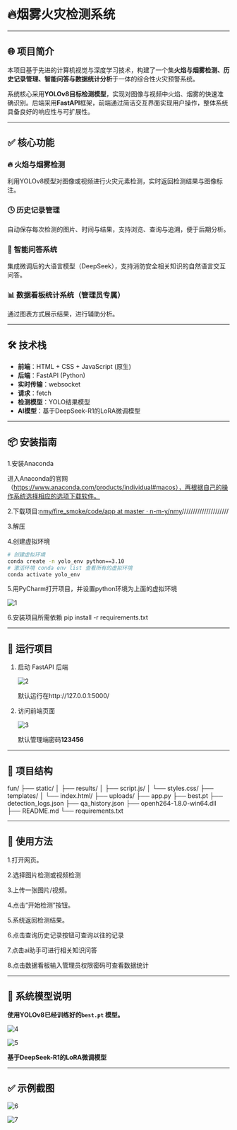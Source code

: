 # 🔥烟雾火灾检测系统

------

## 🌐 项目简介

本项目基于先进的计算机视觉与深度学习技术，构建了一个集**火焰与烟雾检测、历史记录管理、智能问答与数据统计分析**于一体的综合性火灾预警系统。

系统核心采用**YOLOv8目标检测模型**，实现对图像与视频中火焰、烟雾的快速准确识别。后端采用**FastAPI**框架，前端通过简洁交互界面实现用户操作，整体系统具备良好的响应性与可扩展性。

------

## ✅ 核心功能

### 🔥 **火焰与烟雾检测**

 利用YOLOv8模型对图像或视频进行火灾元素检测，实时返回检测结果与图像标注。

### 🕓 **历史记录管理**

 自动保存每次检测的图片、时间与结果，支持浏览、查询与追溯，便于后期分析。

### 💬 **智能问答系统**

 集成微调后的大语言模型（DeepSeek），支持消防安全相关知识的自然语言交互问答。

### 📊 **数据看板统计系统（管理员专属）**

 通过图表方式展示结果，进行辅助分析。

------

## 🛠️ 技术栈

- **前端**：HTML + CSS + JavaScript (原生)
- **后端**：FastAPI (Python)
- **实时传输**：websocket
- **请求**：fetch
- **检测模型**：YOLO结果模型
- **AI模型**：基于DeepSeek-R1的LoRA微调模型

------

## 📦 安装指南

1.安装Anaconda

进入Anaconda的官网（https://www.anaconda.com/products/individual#macos），再根据自己的操作系统选择相应的选项下载软件。

2.下载项目:[nmy/fire_smoke/code/app at master · n-m-y/nmy](https://github.com/n-m-y/nmy/tree/master/fire_smoke/code/app)/////////////////////

3.解压

4.创建虚拟环境

```bash
# 创建虚拟环境
conda create -n yolo_env python==3.10
# 激活环境 conda env list 查看所有的虚拟环境
conda activate yolo_env
```

5.用PyCharm打开项目，并设置python环境为上面的虚拟环境

![1](https://github.com/n-m-y/nmy/raw/master/fire_smoke/img/1.png)

6.安装项目所需依赖
   pip install -r requirements.txt

------

## 🚀 运行项目

1. 启动 FastAPI 后端

   ![2](https://github.com/n-m-y/nmy/raw/master/fire_smoke/img/2.png)

   默认运行在http://127.0.0.1:5000/

2. 访问前端页面

   ![3](https://github.com/n-m-y/nmy/raw/master/fire_smoke/img/3.png)
   
   默认管理端密码**123456**

------

## 📁 项目结构

fun/
├── static/ 
│   ├── results/ 
│   ├── script.js/
│   └── styles.css/ 
├── templates/ 
│   └── index.html/ 
├── uploads/ 
├── app.py
├── best.pt 
├── detection_logs.json 
├── qa_history.json 
├── openh264-1.8.0-win64.dll 
├── README.md
└── requirements.txt

------

## 📸 使用方法

1.打开网页。

2.选择图片检测或视频检测

3.上传一张图片/视频。

4.点击“开始检测”按钮。

5.系统返回检测结果。

6.点击查询历史记录按钮可查询以往的记录

7.点击ai助手可进行相关知识问答

8.点击数据看板输入管理员权限密码可查看数据统计

------

## 🧠 系统模型说明

**使用YOLOv8已经训练好的`best.pt` 模型。**

![4](https://github.com/n-m-y/nmy/raw/master/fire_smoke/img/4.jpg)

![5](https://github.com/n-m-y/nmy/raw/master/fire_smoke/img/5.jpg)

**基于DeepSeek-R1的LoRA微调模型**



------

## ✅ 示例截图

![6](https://github.com/n-m-y/nmy/raw/master/fire_smoke/img/6.png)

![7](https://github.com/n-m-y/nmy/raw/master/fire_smoke/img/7.png)